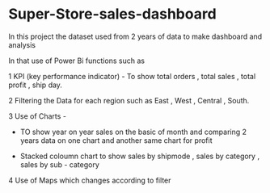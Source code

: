 # Super-Store-sales-dashboard

In this project the dataset used from 2 years of data to make dashboard and analysis
 
In that use of Power Bi functions such as 

1 KPI (key performance indicator) -
To show total orders , total sales , total profit , ship day.

2 Filtering the Data 
for each region such as East , West , Central , South.

3 Use of Charts - 
- TO show year on year sales on the basic of month and comparing 2 years data on one chart 
and another same chart for profit

- Stacked coloumn chart to show sales by shipmode , sales by category , sales by sub - category

4 Use of Maps which changes according to filter 

